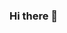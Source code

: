 ### Hi there 👋

<!--
**adityapat24/adityapat24** is a ✨ _special_ ✨ repository because its `README.md` (this file) appears on your GitHub profile.

Here are some ideas to get you started:

- 🔭 I’m currently working on helping Dillan with Stats
- 🌱 I’m currently learning how to use this website
- 👯 I’m looking to collaborate on Battleship programs
- 🤔 I’m looking for help with formatting code
- 💬 Ask me about syntax
- 📫 How to reach me: Email
- 😄 Pronouns: he/her
- ⚡ Fun fact: I write a lot
-->
